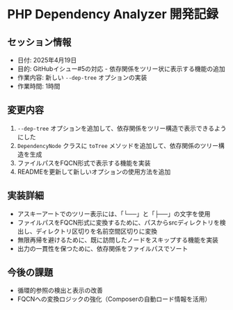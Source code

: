 # PHP Dependency Analyzer 開発記録

## セッション情報
- 日付: 2025年4月19日
- 目的: GitHubイシュー#5の対応 - 依存関係をツリー状に表示する機能の追加
- 作業内容: 新しい `--dep-tree` オプションの実装
- 作業時間: 1時間

## 変更内容
1. `--dep-tree` オプションを追加して、依存関係をツリー構造で表示できるようにした
2. `DependencyNode` クラスに `toTree` メソッドを追加して、依存関係のツリー構造を生成
3. ファイルパスをFQCN形式で表示する機能を実装
4. READMEを更新して新しいオプションの使用方法を追加

## 実装詳細
- アスキーアートでのツリー表示には、「└──」と「├──」の文字を使用
- ファイルパスをFQCN形式に変換するために、パスからsrcディレクトリを検出し、ディレクトリ区切りを名前空間区切りに変換
- 無限再帰を避けるために、既に訪問したノードをスキップする機能を実装
- 出力の一貫性を保つために、依存関係をファイルパスでソート

## 今後の課題
- 循環的参照の検出と表示の改善
- FQCNへの変換ロジックの強化（Composerの自動ロード情報を活用）
